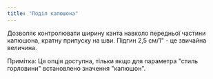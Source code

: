 ```yaml
---
title: "Поділ капюшона"
---
```


Дозволяє контролювати ширину канта навколо передньої частини капюшона, кратну припуску на шви. Підгин 2,5 см/1" - це звичайна величина.

Примітка: Ця опція доступна, тільки якщо для параметра "стиль горловини" встановлено значення "капюшон".
